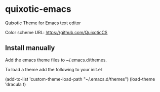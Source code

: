 # quixotic-emacs
Quixotic Theme for Emacs text editor

Color scheme URL: https://github.com/QuixoticCS

## Install manually

Add the emacs theme files to ~/.emacs.d/themes.

To load a theme add the following to your init.el

(add-to-list 'custom-theme-load-path "~/.emacs.d/themes")
(load-theme 'dracula t)

